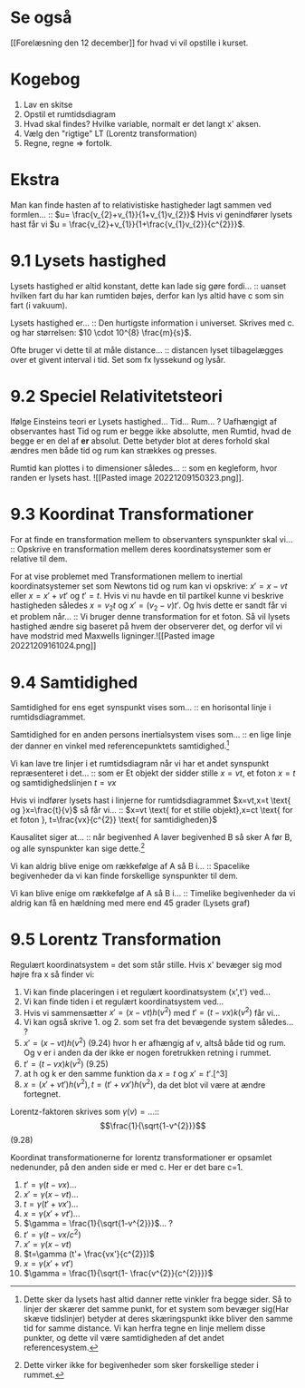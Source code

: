 # Se også
[[Forelæsning den 12 december]] for hvad vi vil opstille i kurset.

# Kogebog
1. Lav en skitse
2. Opstil et rumtidsdiagram
3. Hvad skal findes? Hvilke variable, normalt er det langt x' aksen.
4. Vælg den "rigtige" LT (Lorentz transformation)
5. Regne, regne $\Rightarrow$ fortolk.
# Ekstra
Man kan finde hasten af to relativistiske hastigheder lagt sammen ved formlen... :: $u= \frac{v_{2}+v_{1}}{1+v_{1}v_{2}}$ Hvis vi genindfører lysets hast får vi $u = \frac{v_{2}+v_{1}}{1+\frac{v_{1}v_{2}}{c^{2}}}$.
<!--SR:!2023-01-16,4,306-->
# 9.1 Lysets hastighed
Lysets hastighed er altid konstant, dette kan lade sig gøre fordi... :: uanset hvilken fart du har kan rumtiden bøjes, derfor kan lys altid have c som sin fart (i vakuum).
<!--SR:!2023-04-18,96,310-->
Lysets hastighed er... :: Den hurtigste information i universet. Skrives med c. og har størrelsen: $10 \cdot 10^{8} \frac{m}{s}$.
<!--SR:!2023-04-15,93,310-->
Ofte bruger vi dette til at måle distance... :: distancen lyset tilbagelægges over et givent interval i tid. Set som fx lyssekund og lysår.
<!--SR:!2023-03-16,70,310-->


# 9.2 Speciel Relativitetsteori
Ifølge Einsteins teori er
Lysets hastighed...
Tid...
Rum...
?
Uafhængigt af observantes hast
Tid og rum er begge ikke absolutte, men Rumtid, hvad de begge er en del af **er** absolut. Dette betyder blot at deres forhold skal ændres men både tid og rum kan strækkes og presses.
<!--SR:!2023-03-18,72,308-->

Rumtid kan plottes i to dimensioner således... :: som en kegleform, hvor randen er lysets hast. ![[Pasted image 20221209150323.png]].
<!--SR:!2023-04-23,101,310-->

# 9.3 Koordinat Transformationer

For at finde en transformation mellem to observanters synspunkter skal vi... :: Opskrive en transformation mellem deres koordinatsystemer som er relative til dem.
<!--SR:!2023-04-19,97,310-->
For at vise problemet med Transformationen mellem to inertial koordinatsystemer set som Newtons tid og rum kan vi opskrive: $x'=x-vt$ eller $x=x'+vt'$ og $t'=t$. Hvis vi nu havde en til partikel kunne vi beskrive hastigheden således $x=v_{2}t$ og $x'=(v_{2}-v)t'$. Og hvis dette er sandt får vi et problem når... :: Vi bruger denne transformation for et foton. Så vil lysets hastighed ændre sig baseret på hvem der observerer det, og derfor vil vi have modstrid med Maxwells ligninger.![[Pasted image 20221209161024.png]]
<!--SR:!2023-04-17,95,310-->

# 9.4 Samtidighed
Samtidighed for ens eget synspunkt vises som... :: en horisontal linje i rumtidsdiagrammet.
<!--SR:!2023-03-14,68,308-->
Samtidighed for en anden persons inertialsystem vises som... :: en lige linje der danner en vinkel med referencepunktets samtidighed.[^1]
<!--SR:!2023-03-16,70,308-->
Vi kan lave tre linjer i et rumtidsdiagram når vi har et andet synspunkt repræsenteret i det... :: som er Et objekt der sidder stille $x=vt$, et foton $x=t$ og samtidighedslinjen $t=vx$ 
<!--SR:!2023-03-11,65,308-->
Hvis vi indfører lysets hast i linjerne for rumtidsdiagrammet $x=vt,x=t \text{ og }x=\frac{t}{v}$ så får vi... :: $x=vt \text{ for et stille objekt},x=ct \text{ for et foton }, t=\frac{vx}{c^{2}} \text{ for samtidigheden}$
<!--SR:!2023-03-14,68,308-->
Kausalitet siger at... :: når begivenhed A laver begivenhed B så sker A før B, og alle synspunkter kan sige dette.[^2]
<!--SR:!2023-03-02,56,288-->

Vi kan aldrig blive enige om rækkefølge af A så B i... :: Spacelike begivenheder da vi kan finde forskellige synspunkter til dem.
<!--SR:!2023-03-13,67,308-->
Vi kan blive enige om rækkefølge af A så B i... :: Timelike begivenheder da vi aldrig kan få en hældning med mere end 45 grader (Lysets graf)
<!--SR:!2023-03-17,71,308-->

# 9.5 Lorentz Transformation
Regulært koordinatsystem = det som står stille.
Hvis x' bevæger sig mod højre fra x så finder vi:
1. Vi kan finde placeringen i et regulært koordinatsystem (x',t') ved...
2. Vi kan finde tiden i et regulært koordinatsystem ved...
3. Hvis vi sammensætter $x'=(x-vt)h(v^{2})$ med $t'=(t-vx)k(v^{2})$ får vi...
4. Vi kan også skrive 1. og 2. som set fra det bevægende system således...
?
 1. $x'=(x-vt)h(v^{2})$ (9.24) hvor h er afhængig af v, altså både tid og rum. Og v er i anden da der ikke er nogen foretrukken retning i rummet.
 2. $t'=(t-vx)k(v^{2})$ (9.25)
 3. at h og k er den samme funktion da $x=t$ og $x'=t'$.[^3]
 4. $x=(x'+vt')h(v^{2}),t=(t'+vx')h(v^{2})$, da det blot vil være at ændre fortegnet.
<!--SR:!2023-03-12,66,308-->

Lorentz-faktoren skrives som $\gamma (v)=...$::$$\frac{1}{\sqrt{1-v^{2}}}$$ (9.28)
<!--SR:!2023-03-15,69,308-->

Koordinat transformationerne for lorentz transformationer er opsamlet nedenunder, på den anden side er med c. Her er det bare c=1. 
1. $t'=\gamma (t-vx)$...
2. $x'=\gamma (x-vt)$...
3. $t=\gamma (t'+vx')$...
4. $x=\gamma (x'+vt')$...
5. $\gamma = \frac{1}{\sqrt{1-v^{2}}}$...
?
1. $t'=\gamma (t- vx/c^{2})$
2. $x'=\gamma (x-vt)$
3. $t=\gamma (t'+ \frac{vx'}{c^{2}})$
4. $x=\gamma (x'+vt')$
5. $\gamma = \frac{1}{\sqrt{1- \frac{v^{2}}{c^{2}}}}$
<!--SR:!2023-03-13,67,308-->

[^1]: Dette sker da lysets hast altid danner rette vinkler fra begge sider. Så to linjer der skærer det samme punkt, for et system som bevæger sig(Har skæve tidslinjer) betyder at deres skæringspunkt ikke bliver den samme tid for samme distance. Vi kan herfra tegne en linje mellem disse punkter, og dette vil være samtidigheden af det andet referencesystem.
[^2]: Dette virker ikke for begivenheder som sker forskellige steder i rummet.